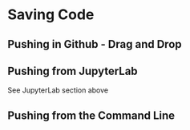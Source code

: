 # Saving Code
## Pushing in Github - Drag and Drop
## Pushing from JupyterLab
See JupyterLab section above
## Pushing from the Command Line
